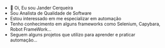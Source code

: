 - 👋 Oi, Eu sou Jander Cerqueira
- Sou Analista de Qualidade de Software
- Estou interessado em me especializar em automação
- Tenho conhecimento em alguns frameworks como Selenium, Capybara, Robot FrameWork...
- Seguem alguns projetos que utilizo para aprender e praticar automação...
